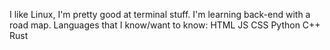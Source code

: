 I like Linux, I'm pretty good at terminal stuff.
I'm learning back-end with a road map.
Languages that I know/want to know:
HTML
JS
CSS
Python
C++
Rust
